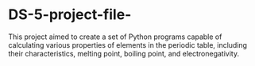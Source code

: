 # DS-5-project-file-
This project aimed to create a set of Python programs capable of calculating various properties of elements in the periodic table, including their characteristics, melting point, boiling point, and electronegativity.
